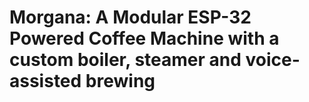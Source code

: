 # Morgana:  A Modular ESP-32 Powered Coffee Machine with a custom boiler, steamer and voice-assisted brewing


